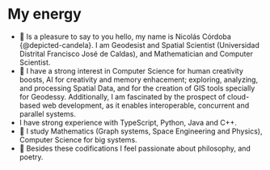 # My energy

- 👋 Is a pleasure to say to you hello, my name is Nicolás Córdoba {@depicted-candela}. I am Geodesist and Spatial Scientist (Universidad Distrital Francisco José de Caldas), and Mathematician and Computer Scientist.
- 👀 I have a strong interest in Computer Science for human creativity boosts, AI for creativity and memory enhacement; exploring, analyzing, and processing Spatial Data, and for the creation of GIS tools specially for Geodessy. Additionally, I am fascinated by the prospect of cloud-based web development, as it enables interoperable, concurrent and parallel systems.
- I have strong experience with TypeScript, Python, Java and C++.
- 🌱 I study Mathematics (Graph systems, Space Engineering and Physics), Computer Science for big systems. 
- 💞️ Besides these codifications I feel passionate about philosophy, and poetry.

<!---
depicted-candela/depicted-candela is a ✨ special ✨ repository because its `README.md` (this file) appears on your GitHub profile.
You can click the Preview link to take a look at your changes.
--->
